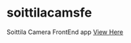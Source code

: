 # soittilacamsfe
Soittila Camera FrontEnd app
[View Here](https://willasoittila.azurewebsites.net/)

